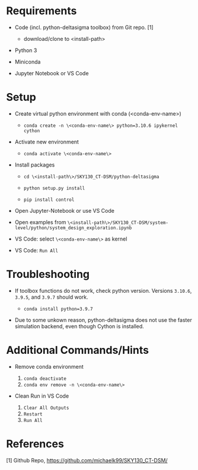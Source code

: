 # Requirements

+ Code (incl. python-deltasigma toolbox) from Git repo. [1] 
	+ download/clone to \<install-path\> 

+ Python 3

+ Miniconda

+ Jupyter Notebook or VS Code

# Setup

+ Create virtual python environment with conda (\<conda-env-name\>)
	+ `conda create -n \<conda-env-name\> python=3.10.6 ipykernel cython`

+ Activate new environment
	+ `conda activate \<conda-env-name\>`

+ Install packages
	+ `cd \<install-path\>/SKY130_CT-DSM/python-deltasigma`
	
	+ `python setup.py install`
	
	+ `pip install control`

+ Open Jupyter-Notebook or use VS Code

+ Open examples from `\<install-path\>/SKY130_CT-DSM/system-level/python/system_design_exploration.ipynb`

+ VS Code: select `\<conda-env-name\>` as kernel

+ VS Code: `Run All`

# Troubleshooting

+ If toolbox functions do not work, check python version. Versions ``3.10.6``, ``3.9.5``, and ``3.9.7`` should work.
	+ `conda install python=3.9.7`

+ Due to some unkown reason, python-deltasigma does not use the faster simulation backend, even though Cython is installed.

# Additional Commands/Hints

+ Remove conda environment
	1. `conda deactivate`
	2. `conda env remove -n \<conda-env-name\>`
	
+ Clean Run in VS Code
	1. `Clear All Outputs`
	2. `Restart`
	3. `Run All`

# References

[1] Github Repo, https://github.com/michaelk99/SKY130_CT-DSM/
